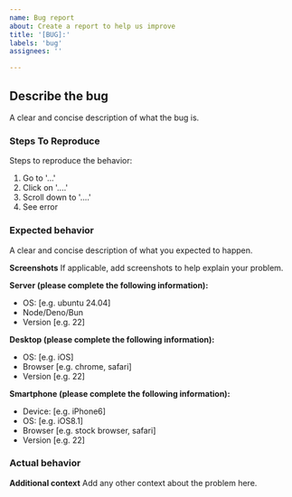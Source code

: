 ```yaml
---
name: Bug report
about: Create a report to help us improve
title: '[BUG]:'
labels: 'bug'
assignees: ''

---
```


<!--
  Please fill out each section below, otherwise your issue will be closed. This info allows xgeeks maintainers of this repository to diagnose (and fix!) your issue as quickly as possible.

  Before opening a new issue, please search existing issues
-->

## Describe the bug

A clear and concise description of what the bug is.

### Steps To Reproduce

Steps to reproduce the behavior:

1. Go to '...'
2. Click on '....'
3. Scroll down to '....'
4. See error

### Expected behavior

A clear and concise description of what you expected to happen.

<!--
  Delete non-relevant sections
-->

**Screenshots**
If applicable, add screenshots to help explain your problem.

**Server (please complete the following information):**

- OS: [e.g. ubuntu 24.04]
- Node/Deno/Bun
- Version [e.g. 22]

**Desktop (please complete the following information):**

- OS: [e.g. iOS]
- Browser [e.g. chrome, safari]
- Version [e.g. 22]

**Smartphone (please complete the following information):**

- Device: [e.g. iPhone6]
- OS: [e.g. iOS8.1]
- Browser [e.g. stock browser, safari]
- Version [e.g. 22]

### Actual behavior

**Additional context**
Add any other context about the problem here.
